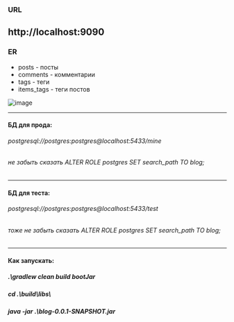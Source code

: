 ### URL
http://localhost:9090
---
### ER
* posts - посты
* comments - комментарии
* tags - теги
* items_tags - теги постов
  
![image](https://github.com/user-attachments/assets/b01c6ac8-4397-4de6-8dc0-2a539e18a554)

---
#### БД для прода: 
###### postgresql://postgres:postgres@localhost:5433/mine  
###### не забыть сказать _ALTER ROLE postgres SET search_path TO blog;_
---
#### БД для теста: 
###### postgresql://postgres:postgres@localhost:5433/test  
###### тоже не забыть сказать _ALTER ROLE postgres SET search_path TO blog;_
---
#### Как запускать:  
##### .\gradlew clean build bootJar  
##### cd .\build\libs\  
##### java -jar .\blog-0.0.1-SNAPSHOT.jar 
